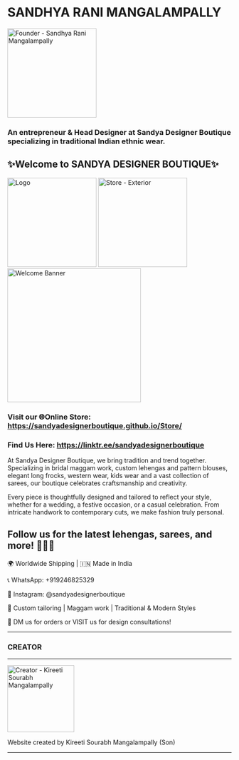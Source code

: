 # SANDHYA RANI MANGALAMPALLY

<img src="https://i.postimg.cc/3RFXPTmr/Founder.jpg" alt="Founder - Sandhya Rani Mangalampally" width="200"/>

### An entrepreneur & Head Designer at Sandya Designer Boutique specializing in traditional Indian ethnic wear.

## ✨Welcome to SANDYA DESIGNER BOUTIQUE✨

<img src="https://i.postimg.cc/Wz8scxCb/Chat-GPT-Image-May-6-2025-02-20-57-PM.png" alt="Logo" width="200"/> <img src="https://i.postimg.cc/RZrv5VJZ/20250520-054002000-i-OS.jpg" alt="Store - Exterior" width="200"/> <img src="https://i.postimg.cc/wBQNRrYD/Welcome.png" alt="Welcome Banner" width="300"/>

### Visit our 🌐Online Store: https://sandyadesignerboutique.github.io/Store/

### Find Us Here: https://linktr.ee/sandyadesignerboutique

At Sandya Designer Boutique, we bring tradition and trend together. Specializing in bridal maggam work, custom lehengas and pattern blouses, elegant long frocks, western wear, kids wear and a vast collection of sarees, our boutique celebrates craftsmanship and creativity. 

Every piece is thoughtfully designed and tailored to reflect your style, whether for a wedding, a festive occasion, or a casual celebration. From intricate handwork to contemporary cuts, we make fashion truly personal.

## Follow us for the latest lehengas, sarees, and more! 🧵👗💫

🌍 Worldwide Shipping | 🇮🇳 Made in India

📞 WhatsApp: +919246825329

📸 Instagram: @sandyadesignerboutique

🧵 Custom tailoring | Maggam work | Traditional & Modern Styles

📩 DM us for orders or VISIT us for design consultations!

---

### CREATOR

---

<img src="https://i.postimg.cc/CKxhJywJ/Creator.png" alt="Creator - Kireeti Sourabh Mangalampally" width="150"/>

Website created by Kireeti Sourabh Mangalampally (Son)

---
